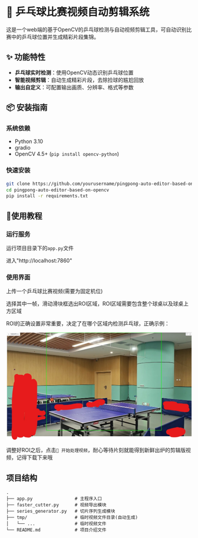# 🏓 乒乓球比赛视频自动剪辑系统

这是一个web端的基于OpenCV的乒乓球检测与自动视频剪辑工具，可自动识别比赛中的乒乓球位置并生成精彩片段集锦。

## ✨ 功能特性
- **乒乓球实时检测**：使用OpenCV动态识别乒乓球位置
- **智能视频剪辑**：自动生成精彩片段，去除捡球的尴尬回放
- **输出自定义**：可配置输出画质、分辨率、格式等参数

## 📦 安装指南

### 系统依赖
- Python 3.10
- gradio 
- OpenCV 4.5+ (`pip install opencv-python`)

### 快速安装
```bash
git clone https://github.com/yourusername/pingpong-auto-editor-based-on-opencv.git
cd pingpong-auto-editor-based-on-opencv
pip install -r requirements.txt
```

## 📖使用教程

### 运行服务
运行项目目录下的`app.py`文件

进入"http://localhost:7860"

### 使用界面
上传一个乒乓球比赛视频(需要为固定机位)

选择其中一帧，滑动滑块框选出ROI区域，ROI区域需要包含整个球桌以及球桌上方区域

ROI的正确设置非常重要，决定了在哪个区域内检测乒乓球，正确示例：

![](assets/sample.jpg)

调整好ROI之后，点击`🚀 开始处理视频`，耐心等待片刻就能得到新鲜出炉的剪辑版视频，记得下载下来哦

## 项目结构
```angular2html
.
├── app.py                # 主程序入口
├── faster_cutter.py      # 视频导出模块 
├── series_generator.py   # 切片序列生成模块
├── tmp/                  # 临时视频文件目录(自动生成)
│   └── ...               # 临时视频文件
└── README.md             # 项目介绍文件
```